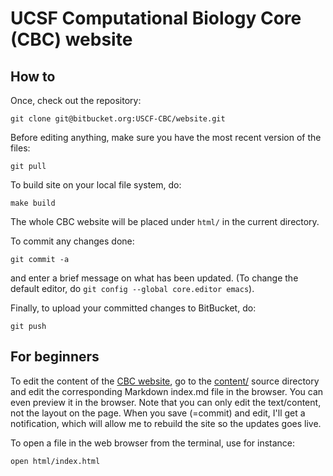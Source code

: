 # UCSF Computational Biology Core (CBC) website

## How to

Once, check out the repository:
```
git clone git@bitbucket.org:USCF-CBC/website.git
```

Before editing anything, make sure you have the most recent version of the files:
```
git pull
```

To build site on your local file system, do:
```
make build
```
The whole CBC website will be placed under `html/` in the current directory.

To commit any changes done:
```
git commit -a
```
and enter a brief message on what has been updated.  (To change the default editor, do `git config --global core.editor emacs`).

Finally, to upload your committed changes to BitBucket, do:
```
git push
```


## For beginners
To edit the content of the [CBC website], go to the [content/] source directory and edit the corresponding Markdown index.md file in the browser.  You can even preview it in the browser.  Note that you can only edit the text/content, not the layout on the page.  When you save (=commit) and edit, I'll get a notification, which will allow me to rebuild the site so the updates goes live.

To open a file in the web browser from the terminal, use for instance:
```
open html/index.html
```

[CBC website]: http://cbc.ucsf.edu/
[content/]: https://bitbucket.org/USCF-CBC/website/src/HEAD/content/?at=master